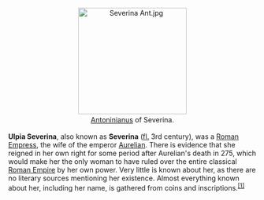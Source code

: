 <div class="photo" colspan="2" style="text-align: center; margin: 25px 0 10px;"><a class="image" href="https://en.wikipedia.org/wiki/File:Severina_Ant.jpg"><img alt="Severina Ant.jpg" data-file-height="496" data-file-width="502" decoding="async" height="217" src="https://upload.wikimedia.org/wikipedia/commons/thumb/4/4b/Severina_Ant.jpg/220px-Severina_Ant.jpg" srcset="https://upload.wikimedia.org/wikipedia/commons/thumb/4/4b/Severina_Ant.jpg/330px-Severina_Ant.jpg 1.5x, //upload.wikimedia.org/wikipedia/commons/thumb/4/4b/Severina_Ant.jpg/440px-Severina_Ant.jpg 2x" width="220"/></a><div style="line-height:normal;padding-bottom:0.2em;padding-top:0.2em;"><a href="https://en.wikipedia.org/wiki/Antoninianus" title="Antoninianus">Antoninianus</a> of Severina.</div></div>

[comment]: # 'breakpoint'
<p><b>Ulpia Severina</b>, also known as <b>Severina</b> (<a href="https://en.wikipedia.org/wiki/Floruit" title="Floruit">fl.</a> 3rd century), was a <a class="mw-redirect" href="https://en.wikipedia.org/wiki/Roman_Empress" title="Roman Empress">Roman Empress</a>, the wife of the emperor <a href="https://en.wikipedia.org/wiki/Aurelian" title="Aurelian">Aurelian</a>. There is evidence that she reigned in her own right for some period after Aurelian's death in 275, which would make her the only woman to have ruled over the entire classical <a href="https://en.wikipedia.org/wiki/Roman_Empire" title="Roman Empire">Roman Empire</a> by her own power. Very little is known about her, as there are no literary sources mentioning her existence. Almost everything known about her, including her name, is gathered from coins and inscriptions.<sup class="reference" id="cite_ref-watson_1-0"><a href="#cite_note-watson-1">[1]</a></sup>
</p>
